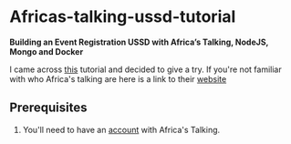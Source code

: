 # Africas-talking-ussd-tutorial
**Building an Event Registration USSD with Africa’s Talking, NodeJS, Mongo and Docker**

I came across [this](https://blog.africastalking.com/building-an-event-registration-ussd-with-africas-talking-nodejs-mongo-and-docker-e7a09265c753) tutorial and decided to give a try. 
If you're not familiar with who Africa's talking are here is a link to their [website](https://africastalking.com/)

## Prerequisites
1. You'll need to have an [account](https://account.africastalking.com/) with Africa's Talking.
